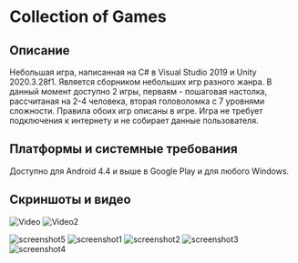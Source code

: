 ﻿# Collection of Games

## Описание
Небольшая игра, написанная на С# в Visual Studio 2019 и Unity 2020.3.28f1. Является сборником небольших игр разного жанра.
В данный момент доступно 2 игры, перваям - пошаговая настолка, рассчитаная на 2-4 человека, вторая головоломка с 7 уровнями сложности.
Правила обоих игр описаны в игре.
Игра не требует подключения к интернету и не собирает данные пользователя.

## Платформы и системные требования
Доступно для Android 4.4 и выше в Google Play и для любого Windows.

## Скриншоты и видео
![Video](https://user-images.githubusercontent.com/95908964/168158618-6de90644-60ae-46ce-aae5-8171a3acbcce.gif)
![Video2](https://user-images.githubusercontent.com/95908964/168158672-04bc8915-8282-4c01-bad1-f280a940f84c.gif)

![screenshot5](https://user-images.githubusercontent.com/95908964/168156490-99156eb5-7040-4aac-8680-0b4c463f4674.jpg)
![screenshot1](https://user-images.githubusercontent.com/95908964/168156272-d41652e1-bfb3-4068-840c-9e0e9e2bb65c.jpg)
![screenshot2](https://user-images.githubusercontent.com/95908964/168156373-5acb53ec-ea5a-45c8-88b6-e1cf1b87187b.jpg)
![screenshot3](https://user-images.githubusercontent.com/95908964/168156425-e47b7e21-171f-43bf-8a6f-aab7efcd0994.jpg)
![screenshot4](https://user-images.githubusercontent.com/95908964/168156460-434c8bf2-a5df-45eb-89a6-daa0a05b01a1.jpg)


